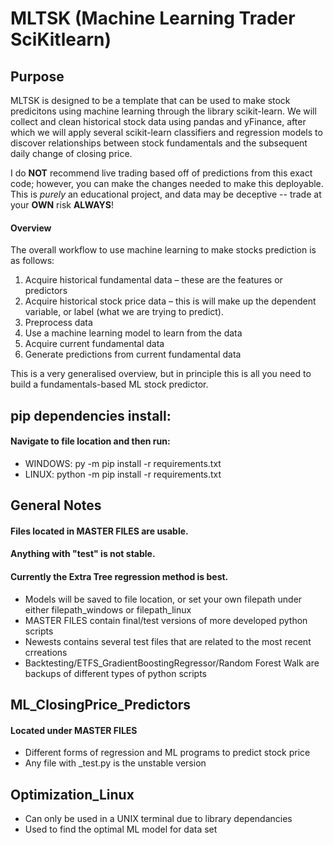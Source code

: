 # MLTSK (Machine Learning Trader SciKitlearn)


## Purpose
MLTSK is designed to be a template that can be used to make stock predicitons using machine learning through the library scikit-learn. We will collect and clean historical stock data using pandas and yFinance, after which we will apply several scikit-learn classifiers and regression models to discover relationships between stock fundamentals and the subsequent daily change of closing price. 


I do **NOT** recommend live trading based off of predictions from this exact code; however, you can make the changes needed to make this deployable. This is *purely* an educational project, and data may be deceptive -- trade at your **OWN** risk **ALWAYS**!
#### Overview 
The overall workflow to use machine learning to make stocks prediction is as follows:

1. Acquire historical fundamental data – these are the features or predictors
2. Acquire historical stock price data – this is will make up the dependent variable, or label (what we are trying to predict).
3. Preprocess data
4. Use a machine learning model to learn from the data
5. Acquire current fundamental data
6. Generate predictions from current fundamental data


This is a very generalised overview, but in principle this is all you need to build a fundamentals-based ML stock predictor.


## pip dependencies install: 
#### Navigate to file location and then run:
  * WINDOWS: py -m pip install -r requirements.txt 
  * LINUX: python -m pip install -r requirements.txt 

## General Notes
#### Files located in MASTER FILES are usable.
#### Anything with "test" is not stable.  
#### Currently the Extra Tree regression method is best.
  * Models will be saved to file location, or set your own filepath under either filepath_windows or filepath_linux
  * MASTER FILES contain final/test versions of more developed python scripts
  * Newests contains several test files that are related to the most recent crreations
  * Backtesting/ETFS_GradientBoostingRegressor/Random Forest Walk are backups of different types of python scripts



## ML_ClosingPrice_Predictors
#### Located under MASTER FILES  
  * Different forms of regression and ML programs to predict stock price  
  * Any file with _test.py is the unstable version 

## Optimization_Linux
 * Can only be used in a UNIX terminal due to library dependancies
 * Used to find the optimal ML model for data set 

